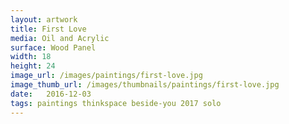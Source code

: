 ```yaml
---
layout: artwork
title: First Love
media: Oil and Acrylic
surface: Wood Panel
width: 18
height: 24
image_url: /images/paintings/first-love.jpg
image_thumb_url: /images/thumbnails/paintings/first-love.jpg
date:   2016-12-03
tags: paintings thinkspace beside-you 2017 solo
---
```

